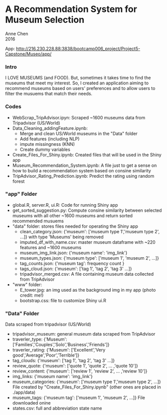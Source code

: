 # A Recommendation System for Museum Selection
Anne Chen  
2016  

App: http://216.230.228.88:3838/bootcamp006_project/Project5-Capstone/Museo/app/

### Intro
I LOVE MUSEUMS (and FOOD). But, sometimes it takes time to find the museums that meet my interest. So, I created an application aiming to recommend museums based on users' preferences and to allow users to filter the musuems that match their needs.

### Codes
- WebScrap_TripAdvisor.ipyn: Scraped ~1600 museums data from Tripadvisor (US/World)
- Data_Cleaning_addingFeature.ipynb: 
  * Merge and clean US/World museums in the "Data" folder
  * Add features (including NLP)
  * impute missingness (KNN)
  * Create dummy variables
- Create_Files_For_Shiny.ipynb: Created files that will be used in the Shiny app
- Museum_Recommendation_System.ipynb: A file just to get a sense on how to build a recommendation system based on consine similarity 
- TripAdvisor_Rating_Prediction.ipynb: Predict the rating using random forest

### "app" Folder
- global.R, server.R, ui.R: Code for running Shiny app
- get_sorted_suggestion.py: Compute consine similarity between selected museums with all other ~1600 museums and return sorted recommended musuems
- "data" folder: stores files needed for operating the Shiny app
  -  clean_category.json: {'museum': ['museum type 1','museum type 2', ...]} with type 'Museums' being removed
  -  imputed_df_with_name.csv: master museum dataframe with ~220 features and ~1600 museums
  -  museum_img_link.json: {'museum name': 'img_link'}
  -  museum_types.json: {'museum type': ['museum 1', 'museum 2', ...]}
  -  tag_counts.json: {'museum tag': frequency count }
  -  tags_cloud.json: {'museum': ['tag 1', 'tag 2', 'tag 3' ...]}
  -  tripadvisor_merged.csv: A file containing museum data collected from TripAdvisor
- "www" folder:
  - E_tower.jpg: an img used as the background img in my app (photo credit: me!)
  - bootstrap.css: file to customize Shiny ui.R

### "Data" Folder
Data scraped from tripadvisor (US/World)
- tripadvisor_museum: general museum data scraped from TripAdvisor
- traverler_type: {'Museum': ['Families','Couples','Solo','Business','Friends']}
- traverler_rating: {'Museum': ['Excellent','Very good','Average','Poor','Terrible']}
- tag_clouds: {'museum': ['tag 1', 'tag 2', 'tag 3' ...]}
- review_quote: {'museum': ['quote 1', 'quote 2', ... ,'quote 10']}
- review_content:  {'museum': ['review 1', 'review 2', ... ,'review 10']}
- img_links: {'museum name': 'img_link'}
- museum_categories: {'museum': ['museum type 1','museum type 2', ...]}
File created by "Create_Files_For_Shiny.ipynb" (other ones are placed in ./app/data)
- museum_tags: {'museum tag': ['museum 1', 'museum 2', ...]}
File downloaded onine
- states.csv: full and abbreviation state name

